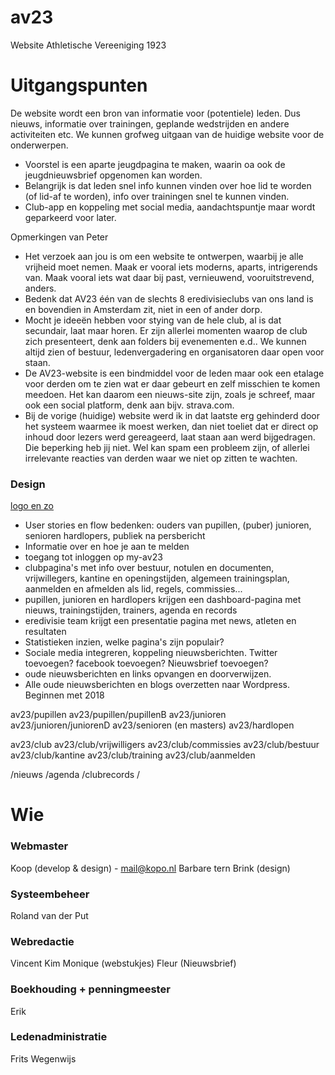 # av23
Website Athletische Vereeniging 1923



# Uitgangspunten

De website wordt een bron van informatie voor (potentiele) leden. Dus nieuws, informatie over trainingen, geplande wedstrijden en andere activiteiten etc. We kunnen grofweg uitgaan van de huidige website voor de onderwerpen.

- Voorstel is een aparte jeugdpagina te maken, waarin oa ook de jeugdnieuwsbrief opgenomen kan worden.
- Belangrijk is dat leden snel info kunnen vinden over hoe lid te worden (of lid-af te worden), info over trainingen snel te kunnen vinden.
- Club-app en koppeling met social media, aandachtspuntje maar wordt geparkeerd voor later.

Opmerkingen van Peter
- Het verzoek aan jou is om een website te ontwerpen, waarbij je alle vrijheid moet nemen. Maak er vooral iets moderns, aparts, intrigerends van. Maak vooral iets wat daar bij past, vernieuwend, vooruitstrevend, anders. 
- Bedenk dat AV23 één van de slechts 8 eredivisieclubs van ons land is en bovendien in Amsterdam zit, niet in een of ander dorp. 
- Mocht je ideeën hebben voor stying van de hele club, al is dat secundair, laat maar horen. Er zijn allerlei momenten waarop de club zich presenteert, denk aan folders bij evenementen e.d.. We kunnen altijd zien of bestuur, ledenvergadering en organisatoren daar open voor staan. 
- De AV23-website is een bindmiddel voor de leden maar ook een etalage voor derden om te zien wat er daar gebeurt en zelf misschien te komen meedoen. Het kan daarom een nieuws-site zijn, zoals je schreef, maar ook een social platform, denk aan bijv. strava.com.
- Bij de vorige (huidige) website werd ik in dat laatste erg gehinderd door het systeem waarmee ik moest werken, dan niet toeliet dat er direct op inhoud door lezers werd gereageerd, laat staan aan werd bijgedragen. Die beperking heb jij niet. Wel kan spam een probleem zijn, of allerlei irrelevante reacties van derden waar we niet op zitten te wachten.


### Design

[logo en zo](/logo)


* User stories en flow bedenken: ouders van pupillen, (puber) junioren, senioren hardlopers, publiek na persbericht
* Informatie over en hoe je aan te melden
* toegang tot inloggen op my-av23
* clubpagina's met info over bestuur, notulen en documenten, vrijwillegers, kantine en openingstijden, algemeen trainingsplan, aanmelden en afmelden als lid, regels, commissies...
* pupillen, junioren en hardlopers krijgen een dashboard-pagina met nieuws, trainingstijden, trainers, agenda en records
* eredivisie team krijgt een presentatie pagina met news, atleten en resultaten
* Statistieken inzien, welke pagina's zijn populair?
* Sociale media integreren, koppeling nieuwsberichten. Twitter toevoegen? facebook toevoegen? Nieuwsbrief toevoegen?
* oude nieuwsberichten en links opvangen en doorverwijzen.
* Alle oude nieuwsberichten en blogs overzetten naar Wordpress. Beginnen met 2018

av23/pupillen
av23/pupillen/pupillenB
av23/junioren
av23/junioren/juniorenD
av23/senioren (en masters)
av23/hardlopen

av23/club
av23/club/vrijwilligers
av23/club/commissies
av23/club/bestuur
av23/club/kantine
av23/club/training
av23/club/aanmelden

/nieuws
/agenda
/clubrecords
/



# Wie

### Webmaster
Koop (develop & design) - mail@kopo.nl
Barbare tern Brink (design)

### Systeembeheer
Roland van der Put


### Webredactie
Vincent
Kim 
Monique (webstukjes)
Fleur (Nieuwsbrief)


### Boekhouding + penningmeester
Erik

### Ledenadministratie
Frits Wegenwijs
